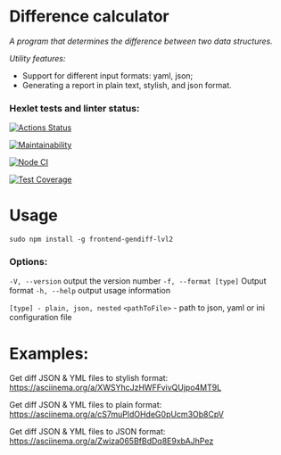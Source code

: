 # Difference calculator

*A program that determines the difference between two data structures.*

*Utility features:*
* Support for different input formats: yaml, json;
* Generating a report in plain text, stylish, and json format.

### Hexlet tests and linter status:
[![Actions Status](https://github.com/AlexSerdyuk83/frontend-project-lvl2/workflows/hexlet-check/badge.svg)](https://github.com/AlexSerdyuk83/frontend-project-lvl2/actions)

[![Maintainability](https://api.codeclimate.com/v1/badges/a99a88d28ad37a79dbf6/maintainability)](https://codeclimate.com/github/codeclimate/codeclimate/maintainability)

[![Node CI](https://github.com/AlexSerdyuk83/frontend-project-lvl2/actions/workflows/nodejs.yml/badge.svg)](https://github.com/AlexSerdyuk83/frontend-project-lvl2/actions/workflows/nodejs.yml)

[![Test Coverage](https://api.codeclimate.com/v1/badges/5f8650d870065d3fb560/test_coverage)](https://codeclimate.com/github/AlexSerdyuk83/frontend-project-lvl2/test_coverage)

# Usage

```sudo npm install -g frontend-gendiff-lvl2```

### Options:

```-V, --version``` output the version number
```-f, --format [type]``` Output format
```-h, --help``` output usage information

```[type] - plain, json, nested```
```<pathToFile>``` - path to json, yaml or ini configuration file

# Examples:

Get diff JSON & YML files to stylish format: https://asciinema.org/a/XWSYhcJzHWFFvivQUjpo4MT9L

Get diff JSON & YML files to plain format: https://asciinema.org/a/cS7muPldOHdeG0pUcm3Ob8CpV

Get diff JSON & YML files to JSON format: https://asciinema.org/a/Zwiza065BfBdDq8E9xbAJhPez
